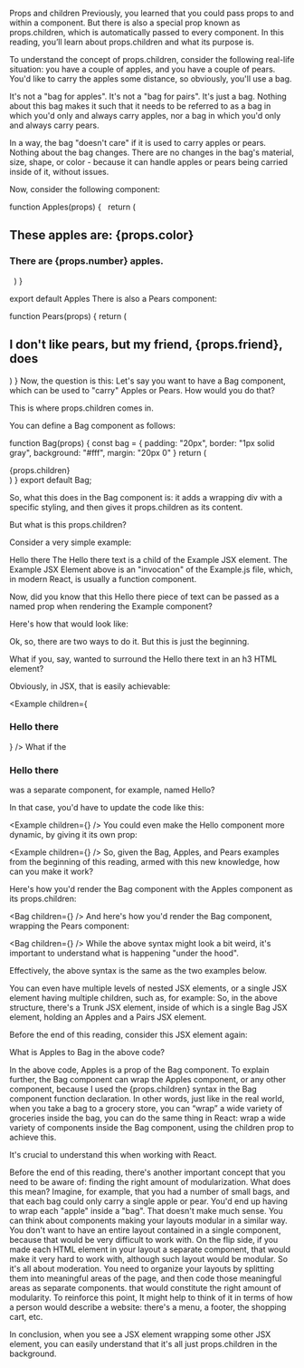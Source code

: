 Props and children
Previously, you learned that you could pass props to and within a component. But there is also a special prop known as props.children, which is automatically passed to every component. In this reading, you’ll learn about props.children and what its purpose is.

To understand the concept of props.children, consider the following real-life situation: you have a couple of apples, and you have a couple of pears. You'd like to carry the apples some distance, so obviously, you'll use a bag.

It's not a "bag for apples". It's not a "bag for pairs". It's just a bag. Nothing about this bag makes it such that it needs to be referred to as a bag in which you'd only and always carry apples, nor a bag in which you'd only and always carry pears.

In a way, the bag "doesn't care" if it is used to carry apples or pears. Nothing about the bag changes. There are no changes in the bag's material, size, shape, or color - because it can handle apples or pears being carried inside of it, without issues.

Now, consider the following component:


function Apples(props) {
  return (
    <div className="promo-section">
        <div>
            <h2>These apples are: {props.color}</h2>
            </div>
            <div>
            <h3>There are {props.number} apples.</h3>
        </div>
    </div>
  )
}

export default Apples
There is also a Pears component:


function Pears(props) {
  return (
    <h2>I don't like pears, but my friend, {props.friend}, does</h2>
  )
}
Now, the question is this: Let's say you want to have a Bag component, which can be used to "carry" Apples or Pears. How would you do that?

This is where props.children comes in.

You can define a Bag component as follows:


function Bag(props) {
    const bag = {
        padding: "20px",
        border: "1px solid gray",
        background: "#fff",
        margin: "20px 0"
    }
    return (
        <div style={bag}>
            {props.children}
        </div>
    )
}
export default Bag;

So, what this does in the Bag component is: it adds a wrapping div with a specific styling, and then gives it props.children as its content.

But what is this props.children?

Consider a very simple example:


<Example>
    Hello there
</Example>
The Hello there text is a child of the Example JSX element. The Example JSX Element above is an "invocation" of the Example.js file, which, in modern React, is usually a function component.

Now, did you know that this Hello there piece of text can be passed as a named prop when rendering the Example component?

Here's how that would look like:


<Example children="Hello there" />
Ok, so, there are two ways to do it. But this is just the beginning.

What if you, say, wanted to surround the Hello there text in an h3 HTML element?

Obviously, in JSX, that is easily achievable:


<Example children={<h3>Hello there</h3>} />
What if the <h3>Hello there</h3> was a separate component, for example, named Hello?

In that case, you'd have to update the code like this:


<Example children={<Hello />} />
You could even make the Hello component more dynamic, by giving it its own prop:


<Example children={<Hello message="Hello there" />} />
So, given the Bag, Apples, and Pears examples from the beginning of this reading, armed with this new knowledge, how can you make it work?

Here's how you'd render the Bag component with the Apples component as its props.children:


<Bag children={<Apples color="yellow" number="5" />} />
And here's how you'd render the Bag component, wrapping the Pears component:


<Bag children={<Pears friend="Peter" />} />
While the above syntax might look a bit weird, it's important to understand what is happening "under the hood".

Effectively, the above syntax is the same as the two examples below.


<Bag>
    <Apples color="yellow" number="5" />
</Bag>

<Bag>
    <Pears friend="Peter" />
</Bag>
You can even have multiple levels of nested JSX elements, or a single JSX element having multiple children, such as, for example:


<Trunk>
    <Bag>
        <Apples color="yellow" number="5" />
        <Pears friend="Peter" />
    </Bag>
</Trunk>
So, in the above structure, there's a Trunk JSX element, inside of which is a single Bag JSX element, holding an Apples and a Pairs JSX element.

Before the end of this reading, consider this JSX element again:


<Bag>
    <Apples color="yellow" number="5" />
</Bag>

What is Apples to Bag in the above code?

In the above code, Apples is a prop of the Bag component. To explain further, the Bag component can wrap the Apples component, or any other component, because I used the {props.children} syntax in the Bag component function declaration. In other words, just like in the real world, when you take a bag to a grocery store, you can “wrap” a wide variety of groceries inside the bag, you can do the same thing in React: wrap a wide variety of components inside the Bag component, using the children prop to achieve this.

It's crucial to understand this when working with React.

Before the end of this reading, there's another important concept that you need to be aware of: finding the right amount of modularization. What does this mean? Imagine, for example, that you had a number of small bags, and that each bag could only carry a single apple or pear. You'd end up having to wrap each "apple" inside a "bag". That doesn't make much sense. You can think about components making your layouts modular in a similar way. You don't want to have an entire layout contained in a single component, because that would be very difficult to work with. On the flip side, if you made each HTML element in your layout a separate component, that would make it very hard to work with, although such layout would be modular. So it's all about moderation. You need to organize your layouts by splitting them into meaningful areas of the page, and then code those meaningful areas as separate components. that would constitute the right amount of modularity. To reinforce this point, It might help to think of it in terms of how a person would describe a website: there's a menu, a footer, the shopping cart, etc.

In conclusion, when you see a JSX element wrapping some other JSX element, you can easily understand that it's all just props.children in the background.